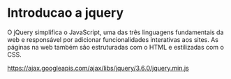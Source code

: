 # Introducao a jquery

O jQuery simplifica o JavaScript, uma das três linguagens fundamentais da web e responsável por adicionar funcionalidades interativas aos sites. 
As páginas na web também são estruturadas com o HTML e estilizadas com o CSS.

https://ajax.googleapis.com/ajax/libs/jquery/3.6.0/jquery.min.js
